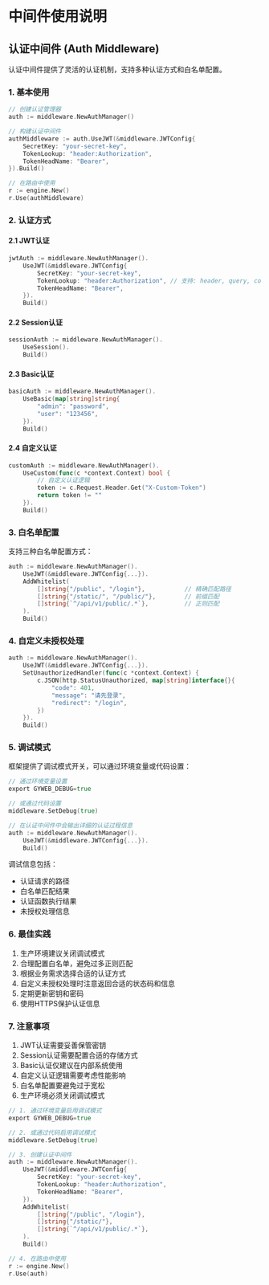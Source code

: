 # 中间件使用说明

## 认证中间件 (Auth Middleware)

认证中间件提供了灵活的认证机制，支持多种认证方式和白名单配置。

### 1. 基本使用

```go
// 创建认证管理器
auth := middleware.NewAuthManager()

// 构建认证中间件
authMiddleware := auth.UseJWT(&middleware.JWTConfig{
    SecretKey: "your-secret-key",
    TokenLookup: "header:Authorization",
    TokenHeadName: "Bearer",
}).Build()

// 在路由中使用
r := engine.New()
r.Use(authMiddleware)
```

### 2. 认证方式

#### 2.1 JWT认证
```go
jwtAuth := middleware.NewAuthManager().
    UseJWT(&middleware.JWTConfig{
        SecretKey: "your-secret-key",
        TokenLookup: "header:Authorization", // 支持: header, query, cookie
        TokenHeadName: "Bearer",
    }).
    Build()
```

#### 2.2 Session认证
```go
sessionAuth := middleware.NewAuthManager().
    UseSession().
    Build()
```

#### 2.3 Basic认证
```go
basicAuth := middleware.NewAuthManager().
    UseBasic(map[string]string{
        "admin": "password",
        "user": "123456",
    }).
    Build()
```

#### 2.4 自定义认证
```go
customAuth := middleware.NewAuthManager().
    UseCustom(func(c *context.Context) bool {
        // 自定义认证逻辑
        token := c.Request.Header.Get("X-Custom-Token")
        return token != ""
    }).
    Build()
```

### 3. 白名单配置

支持三种白名单配置方式：

```go
auth := middleware.NewAuthManager().
    UseJWT(&middleware.JWTConfig{...}).
    AddWhitelist(
        []string{"/public", "/login"},           // 精确匹配路径
        []string{"/static/", "/public/"},        // 前缀匹配
        []string{`^/api/v1/public/.*`},          // 正则匹配
    ).
    Build()
```

### 4. 自定义未授权处理

```go
auth := middleware.NewAuthManager().
    UseJWT(&middleware.JWTConfig{...}).
    SetUnauthorizedHandler(func(c *context.Context) {
        c.JSON(http.StatusUnauthorized, map[string]interface{}{
            "code": 401,
            "message": "请先登录",
            "redirect": "/login",
        })
    }).
    Build()
```

### 5. 调试模式

框架提供了调试模式开关，可以通过环境变量或代码设置：

```go
// 通过环境变量设置
export GYWEB_DEBUG=true

// 或通过代码设置
middleware.SetDebug(true)

// 在认证中间件中会输出详细的认证过程信息
auth := middleware.NewAuthManager().
    UseJWT(&middleware.JWTConfig{...}).
    Build()
```

调试信息包括：
- 认证请求的路径
- 白名单匹配结果
- 认证函数执行结果
- 未授权处理信息

### 6. 最佳实践

1. 生产环境建议关闭调试模式
2. 合理配置白名单，避免过多正则匹配
3. 根据业务需求选择合适的认证方式
4. 自定义未授权处理时注意返回合适的状态码和信息
5. 定期更新密钥和密码
6. 使用HTTPS保护认证信息

### 7. 注意事项

1. JWT认证需要妥善保管密钥
2. Session认证需要配置合适的存储方式
3. Basic认证仅建议在内部系统使用
4. 自定义认证逻辑需要考虑性能影响
5. 白名单配置要避免过于宽松
6. 生产环境必须关闭调试模式 

```go
// 1. 通过环境变量启用调试模式
export GYWEB_DEBUG=true

// 2. 或通过代码启用调试模式
middleware.SetDebug(true)

// 3. 创建认证中间件
auth := middleware.NewAuthManager().
    UseJWT(&middleware.JWTConfig{
        SecretKey: "your-secret-key",
        TokenLookup: "header:Authorization",
        TokenHeadName: "Bearer",
    }).
    AddWhitelist(
        []string{"/public", "/login"},
        []string{"/static/"},
        []string{`^/api/v1/public/.*`},
    ).
    Build()

// 4. 在路由中使用
r := engine.New()
r.Use(auth)
```